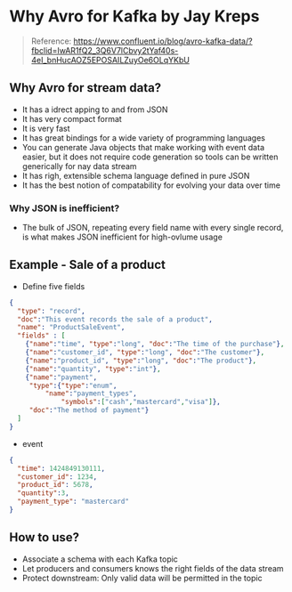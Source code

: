 # Why Avro for Kafka by Jay Kreps

> Reference: https://www.confluent.io/blog/avro-kafka-data/?fbclid=IwAR1fQ2_3Q6V7lCbvy2tYaf40s-4eI_bnHucAOZ5EPOSAILZuyOe6OLqYKbU

## Why Avro for stream data?
- It has a idrect apping to and from JSON
- It has very compact format
- It is very fast
- It has great bindings for a wide variety of programming languages
- You can generate Java objects that make working with event data easier, but it does not require code generation so tools can be written generically for nay data stream
- It has righ, extensible schema language defined in pure JSON
- It has the best notion of compatability for evolving your data over time

### Why JSON is inefficient?
- The bulk of JSON, repeating every field name with every single record, is what makes JSON inefficient for high-ovlume usage


## Example - Sale of a product

- Define five fields
~~~json
{
  "type": "record",
  "doc":"This event records the sale of a product",
  "name": "ProductSaleEvent",
  "fields" : [
    {"name":"time", "type":"long", "doc":"The time of the purchase"},
    {"name":"customer_id", "type":"long", "doc":"The customer"},
    {"name":"product_id", "type":"long", "doc":"The product"},
    {"name":"quantity", "type":"int"},
    {"name":"payment",
     "type":{"type":"enum",
	     "name":"payment_types",
             "symbols":["cash","mastercard","visa"]},
     "doc":"The method of payment"}
  ]
}
~~~

- event
~~~json
{
  "time": 1424849130111,
  "customer_id": 1234,
  "product_id": 5678,
  "quantity":3,
  "payment_type": "mastercard"
}
~~~

## How to use?
- Associate a schema with each Kafka topic
- Let producers and consumers knows the right fields of the data stream
- Protect downstream: Only valid data will be permitted in the topic




